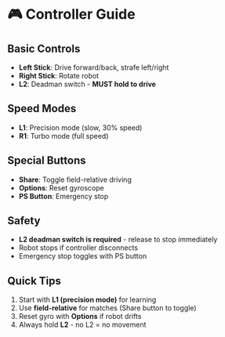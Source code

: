 # 🎮 Controller Guide

## Basic Controls
- **Left Stick**: Drive forward/back, strafe left/right  
- **Right Stick**: Rotate robot
- **L2**: Deadman switch - **MUST hold to drive**

## Speed Modes
- **L1**: Precision mode (slow, 30% speed)
- **R1**: Turbo mode (full speed)

## Special Buttons
- **Share**: Toggle field-relative driving
- **Options**: Reset gyroscope  
- **PS Button**: Emergency stop

## Safety
- **L2 deadman switch is required** - release to stop immediately
- Robot stops if controller disconnects
- Emergency stop toggles with PS button

## Quick Tips
1. Start with **L1 (precision mode)** for learning
2. Use **field-relative** for matches (Share button to toggle)
3. Reset gyro with **Options** if robot drifts
4. Always hold **L2** - no L2 = no movement
